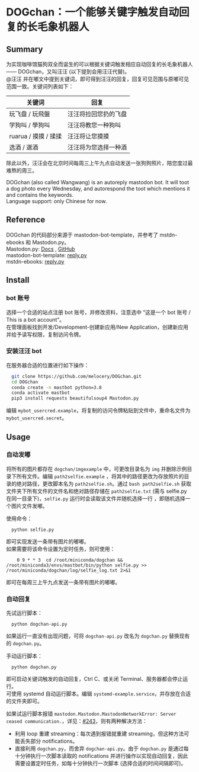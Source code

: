 # DOGchan：一个能够关键字触发自动回复的长毛象机器人

## Summary
为实现咖啡馆猫狗双全而诞生的可以根据关键词触发相应自动回复的长毛象机器人 —— DOGchan，又叫汪汪 (以下提到会用汪汪代替)。  
@汪汪 并在嘟文中提到关键词，即可得到汪汪的回复，回复可见范围与原嘟可见范围一致。关键词列表如下：  

|  关键词   | 回复  |
|  ----  | ----  |
| 玩飞盘 / 玩飛盤  | 汪汪将捡回您扔的飞盘 |
| 学狗叫 / 學狗叫  | 汪汪将教您一种狗叫 |
| ruarua / 摸摸 / 揉揉  | 汪汪将让您摸摸 |
| 选酒 / 選酒 | 汪汪将为您选择一种酒 |

除此以外，汪汪会在北京时间每周三上午九点自动发送一张狗狗照片，陪您度过最难熬的周三。  

DOGchan (also called Wangwang) is an autoreply mastodon bot. It will toot a dog photo every Wednesday, and autorespond the toot which mentions it and contains the keywords.   
Language support: only Chinese for now.  

## Reference
DOGchan 的代码部分来源于 mastodon-bot-template，并参考了 mstdn-ebooks 和 Mastodon.py。  
Mastodon.py: [Docs](https://mastodonpy.readthedocs.io/en/stable/index.html#) , [GitHub](https://github.com/halcy/Mastodon.py)  
mastodon-bot-template: [reply.py](https://github.com/Lynnesbian/mastodon-bot-template/blob/9e72f6a490734f7af5897c40f20b4aecb0c2308b/reply.py)  
mstdn-ebooks: [reply.py](https://github.com/Lynnesbian/mstdn-ebooks/blob/master/reply.py)

## Install
### bot 账号
选择一个合适的站点注册 bot 账号，并修改资料，注意选中 “这是一个 bot 账号 / This is a bot account”。  
在管理面板找到开发/Development-创建新应用/New Application，创建新应用并给予读写权限，复制访问令牌。 

### 安装汪汪 bot
在服务器合适的位置进行如下操作：  

```bash
  git clone https://github.com/melocery/DOGchan.git
  cd DOGchan
  conda create -n mastbot python=3.8
  conda activate mastbot
  pip3 install requests beautifulsoup4 Mastodon.py
```

编辑 `mybot_usercred.example`，将复制的访问令牌粘贴到文件中，重命名文件为 `mybot_usercred.secret`。  

## Usage
### 自动发嘟
将所有的图片都存在 `dogchan/imgexample` 中，可更改目录名为 `img` 并删除示例目录下所有文件。编辑 `path2selfie.example` ，将其中的路径更改为存放照片的目录的绝对路径，更改脚本名为 `path2selfie.sh`。通过 `bash path2selfie.sh` 获取文件夹下所有文件的文件名和绝对路径存储在 `path2selfie.txt` (需与 selfie.py 在同一目录下)，`selfie.py` 运行时会读取该文件并随机选择一行 ，即随机选择一个图片文件发嘟。  

使用命令：  

```
  python selfie.py
```

即可实现发送一条带有图片的嘟嘟。  
如果需要将该命令设置为定时任务，则可使用：  

```
    0 9 * * 3  cd /root/miniconda/dogchan && /root/miniconda3/envs/mastbot/bin/python selfie.py >> /root/miniconda/dogchan/log/selfie_log.txt 2>&1
```

即可在每周三上午九点发送一条带有图片的嘟嘟。  

### 自动回复
先试运行脚本：  
```
  python dogchan-api.py
```
如果运行一直没有出现问题，可将 `dogchan-api.py` 改名为 `dogchan.py` 替换现有的 `dogchan.py`。  

手动运行脚本：  

```
  python dogchan.py
```

即可启动关键词触发的自动回复，Ctrl C、或关闭 Terminal、服务器都会停止运行。  
可使用 systemd 自动运行脚本。编辑 `systemd-example.service`，并存放在合适的文件夹即可。  

如果试运行脚本报错 `mastodon.Mastodon.MastodonNetworkError: Server ceased communication.`，详见：[#243](https://github.com/halcy/Mastodon.py/issues/243)，则有两种解决方法：  
- 利用 loop 重建 streaming：每次遇到报错就重建 streaming，但这种方法可能丢失部分 notifications。  
- 直接利用 `dogchan.py`，而舍弃 `dogchan-api.py`。由于 `dogchan.py` 是通过每十分钟执行一次脚本读取的 notifications 并进行操作以实现自动回复，因此需要设置定时任务，如每十分钟执行一次脚本 (选择合适的时间间隔即可)。
